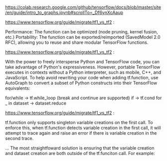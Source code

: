
https://colab.research.google.com/github/tensorflow/docs/blob/master/site/en/guide/intro_to_graphs.ipynb#scrollTo=_Df6ynXcAaup

https://www.tensorflow.org/guide/migrate/tf1_vs_tf2 :

Performance: The function can be optimized (node pruning, kernel fusion, etc.)
Portability: The function can be exported/reimported (SavedModel 2.0 RFC), allowing you to reuse and share modular TensorFlow functions.

https://www.tensorflow.org/guide/migrate/tf1_vs_tf2 :

With the power to freely intersperse Python and TensorFlow code, you can take advantage of Python's expressiveness. However, portable TensorFlow executes in contexts without a Python interpreter, such as mobile, C++, and JavaScript. To help avoid rewriting your code when adding tf.function, use AutoGraph to convert a subset of Python constructs into their TensorFlow equivalents:

for/while -> tf.while_loop (break and continue are supported)
if -> tf.cond
for _ in dataset -> dataset.reduce

https://www.tensorflow.org/guide/migrate/tf1_vs_tf2 :

tf.function only supports singleton variable creations on the first call. To enforce this, when tf.function detects variable creation in the first call, it will attempt to trace again and raise an error if there is variable creation in the second trace.

...
The most straightfoward solution is ensuring that the variable creation and dataset creation are both outside of the tf.funciton call. For example:


